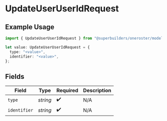 # UpdateUserUserIdRequest

## Example Usage

```typescript
import { UpdateUserUserIdRequest } from "@superbuilders/oneroster/models/operations";

let value: UpdateUserUserIdRequest = {
  type: "<value>",
  identifier: "<value>",
};
```

## Fields

| Field              | Type               | Required           | Description        |
| ------------------ | ------------------ | ------------------ | ------------------ |
| `type`             | *string*           | :heavy_check_mark: | N/A                |
| `identifier`       | *string*           | :heavy_check_mark: | N/A                |